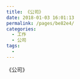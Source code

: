 ```yaml
---
title: 《公司》
date: 2018-01-03 16:01:13
permalink: /pages/be82e4/
categories:
  - 工作
  - 公司
tags:
  - 
---
```


《公司》